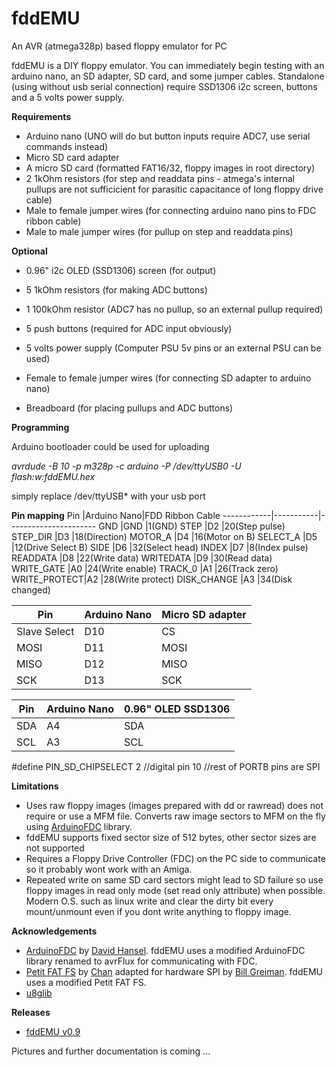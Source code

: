 # fddEMU
An AVR (atmega328p) based floppy emulator for PC

fddEMU is a DIY floppy emulator. You can immediately begin testing with an arduino nano, an SD adapter, SD card,  and some jumper cables. 
Standalone (using without usb serial connection) require SSD1306 i2c screen, buttons and a 5 volts power supply.

**Requirements**
* Arduino nano (UNO will do but button inputs require ADC7, use serial commands instead)
* Micro SD card adapter
* A micro SD card (formatted FAT16/32, floppy images in root directory)
* 2 1kOhm resistors (for step and readdata pins - atmega's internal pullups are not sufficicient for parasitic capacitance of long floppy drive cable)
* Male to female jumper wires (for connecting arduino nano pins to FDC ribbon cable)
* Male to male jumper wires (for pullup on step and readdata pins)

**Optional**
* 0.96" i2c OLED (SSD1306) screen (for output)
* 5 1kOhm resistors (for making ADC buttons)
* 1 100kOhm resistor (ADC7 has no pullup, so an external pullup required)
* 5 push buttons (required for ADC input obviously)
* 5 volts power supply (Computer PSU 5v pins or an external PSU can be used)

* Female to female jumper wires (for connecting SD adapter to arduino nano)
* Breadboard (for placing pullups and ADC buttons)

**Programming**

Arduino bootloader could be used for uploading

*avrdude -B 10 -p m328p -c arduino -P /dev/ttyUSB0 -U flash:w:fddEMU.hex*

simply replace /dev/ttyUSB* with your usb port

**Pin mapping**
Pin         |Arduino Nano|FDD Ribbon Cable
------------|-----------|----------------------
GND			|GND		|1(GND)
STEP		|D2			|20(Step pulse)
STEP_DIR	|D3			|18(Direction)
MOTOR_A		|D4			|16(Motor on B)
SELECT_A	|D5			|12(Drive Select B)
SIDE		|D6			|32(Select head)
INDEX		|D7			|8(Index pulse)
READDATA	|D8			|22(Write data)
WRITEDATA	|D9			|30(Read data)
WRITE_GATE	|A0			|24(Write enable)
TRACK_0		|A1			|26(Track zero)
WRITE_PROTECT|A2		|28(Write protect)
DISK_CHANGE	|A3			|34(Disk changed)

Pin			|Arduino Nano|Micro SD adapter
------------|------------|-------------------
Slave Select|D10			|CS
MOSI		|D11			|MOSI
MISO		|D12			|MISO
SCK			|D13			|SCK

Pin			|Arduino Nano|0.96" OLED SSD1306
------------|------------|-------------------
SDA			|A4			|SDA
SCL			|A3			|SCL




#define PIN_SD_CHIPSELECT 2 //digital pin 10
//rest of PORTB pins are SPI


**Limitations**
* Uses raw floppy images (images prepared with dd or rawread) does not require or use a MFM file. Converts raw image sectors to MFM on the fly using [ArduinoFDC](https://github.com/dhansel/ArduinoFDC) library.
* fddEMU supports fixed sector size of 512 bytes, other sector sizes are not supported
* Requires a Floppy Drive Controller (FDC) on the PC side to communicate so it probably wont work with an Amiga.
* Repeated write on same SD card sectors might lead to SD failure so use floppy images in read only mode (set read only attribute) when possible. Modern O.S. such as linux write and clear the dirty bit every mount/unmount even if you dont write anything to floppy image.

**Acknowledgements**
* [ArduinoFDC](https://github.com/dhansel/ArduinoFDC) by [David Hansel](https://github.com/dhansel). fddEMU uses a modified ArduinoFDC library renamed to avrFlux for communicating with FDC.
* [Petit FAT FS](https://github.com/greiman/PetitFS) by [Chan](http://elm-chan.org/fsw/ff/00index_p.html) adapted for hardware SPI by [Bill Greiman](https://github.com/greiman). fddEMU uses a modified Petit FAT FS.
* [u8glib](https://github.com/olikraus/u8glib)

**Releases**
* [fddEMU v0.9](https://github.com/acemielektron/fddEMU/releases)

Pictures and further documentation is coming ...

